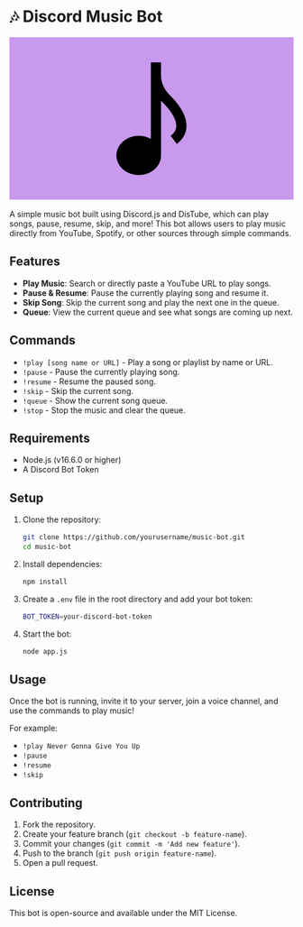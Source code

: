 # 🎶 Discord Music Bot
![Bot Logo](assets/logo.jpg)

A simple music bot built using Discord.js and DisTube, which can play songs, pause, resume, skip, and more! This bot allows users to play music directly from YouTube, Spotify, or other sources through simple commands.

## Features

- **Play Music**: Search or directly paste a YouTube URL to play songs.
- **Pause & Resume**: Pause the currently playing song and resume it.
- **Skip Song**: Skip the current song and play the next one in the queue.
- **Queue**: View the current queue and see what songs are coming up next.

## Commands

- `!play [song name or URL]` - Play a song or playlist by name or URL.
- `!pause` - Pause the currently playing song.
- `!resume` - Resume the paused song.
- `!skip` - Skip the current song.
- `!queue` - Show the current song queue.
- `!stop` - Stop the music and clear the queue.

## Requirements

- Node.js (v16.6.0 or higher)
- A Discord Bot Token

## Setup

1. Clone the repository:

    ```bash
    git clone https://github.com/yourusername/music-bot.git
    cd music-bot
    ```

2. Install dependencies:

    ```bash
    npm install
    ```

3. Create a `.env` file in the root directory and add your bot token:

    ```bash
    BOT_TOKEN=your-discord-bot-token
    ```

4. Start the bot:

    ```bash
    node app.js
    ```

## Usage

Once the bot is running, invite it to your server, join a voice channel, and use the commands to play music!

For example:

- `!play Never Gonna Give You Up`
- `!pause`
- `!resume`
- `!skip`

## Contributing

1. Fork the repository.
2. Create your feature branch (`git checkout -b feature-name`).
3. Commit your changes (`git commit -m 'Add new feature'`).
4. Push to the branch (`git push origin feature-name`).
5. Open a pull request.

## License

This bot is open-source and available under the MIT License.

